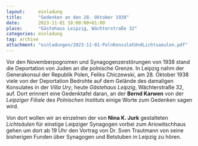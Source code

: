 ```yaml
---
layout:     einladung
title:      "Gedenken an den 28. Oktober 1938"
date:       2023-11-01 18:00:00+01:00
place:      "Gästehaus Leipzig, Wächterstraße 32"
categories: einladung
tag: archive
attachment: "einladungen/2023-11-01-PolnKonsulatUndLichtsaeulen.pdf"
---
```


Vor den Novemberpogromen und Synagogenzerstörungen von 1938 stand die Deportation von Juden an die polnische Grenze.
In Leipzig nahm der
Generakonsul der Republik Polen, Feliks Chiczewski,
am 28. Oktober 1938
viele von der Deportation Bedrohte
auf dem Gelände des damaligen Konsulates in der *Villa Ury*, heute *Gästehaus Leipzig*, Wächterstraße 32, auf.
Dort erinnert eine Gedenktafel daran,
an der **Bernd Karwen** von der *Leipziger Filiale* des *Polnischen Instituts* einige Worte zum Gedenken sagen wird.

Von dort wollen wir an einzelnen der von **Nina K. Jurk** gestalteten *Lichtsäulen* für einstige Leipziger Synagogen vorbei zum Ariowitschhaus gehen um dort ab 19 Uhr den Vortrag von Dr. Sven Trautmann von seine bisherigen Funden über Synagogen und Betstuben in Leipzig zu hören.
